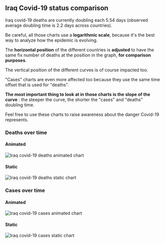 ## Iraq Covid-19 status comparison 

Iraq covid-19 deaths are currently doubling each 5.54 days (observed average doubling time is 2.2 days across countries).



Be careful, all those charts use a **logarithmic scale**, because it's the best way to analyze how the epidemic is evolving.
 
The **horizontal position** of the different countries is **adjusted** to have the same fix number of deaths at the position in the graph, **for comparison purposes**.

The vertical position of the different curves is of course impacted too.

"Cases" charts are even more affected too because they use the same time offset that is used for "deaths".

**The most important thing to look at in those charts is the slope of the curve** : the steeper the curve, the shorter the "cases" and "deaths" doubling time.

Feel free to use these charts to raise awareness about the danger Covid-19 represents. 


 
### Deaths over time
 
#### Animated
![Iraq covid-19 deaths animated chart](https://raw.githubusercontent.com/madlag/coronavirus_study/master/notebooks/graphs/2020-03-25/countries/Iraq/2020-03-25_Iraq_deaths.gif "Iraq covid-19 deaths animated chart")   
 
#### Static
![Iraq covid-19 deaths static chart](https://raw.githubusercontent.com/madlag/coronavirus_study/master/notebooks/graphs/2020-03-25/countries/Iraq/2020-03-25_Iraq_deaths.png "Iraq covid-19 deaths static chart")   

 
### Cases over time
 
#### Animated
![Iraq covid-19 cases animated chart](https://raw.githubusercontent.com/madlag/coronavirus_study/master/notebooks/graphs/2020-03-25/countries/Iraq/2020-03-25_Iraq_cases.gif "Iraq covid-19 cases animated chart")   
 
#### Static
![Iraq covid-19 cases static chart](https://raw.githubusercontent.com/madlag/coronavirus_study/master/notebooks/graphs/2020-03-25/countries/Iraq/2020-03-25_Iraq_cases.png "Iraq covid-19 cases static chart")   

